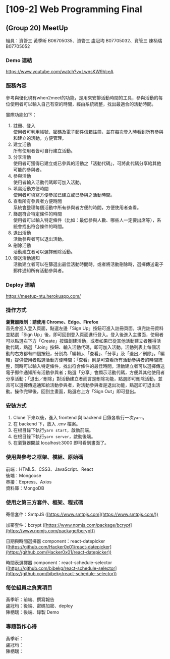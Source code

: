 # [109-2] Web Programming Final
## (Group 20) MeetUp
組員：資管三 黃季昕 B06705035、資管三 盧冠均 B07705032、資管三 陳柄瑞 B07705052

### Demo 連結
https://www.youtube.com/watch?v=LwnsKW9VceA

### 服務內容  
<!-- 參考與優化現有when2meet，主要功能為安排活動時間，參與活動的每位使用者可以輸入自己有空的時間，經由系統統整，找出最適合的活動時間。同時增加更貼近使用者需求的功能，比如：建立帳戶資料、filter排序、發送email通知等，並且改良UI/UX，提升使用者的體驗。 -->
參考與優化現有when2meet的功能，是用來安排活動時間的工具，參與活動的每位使用者可以輸入自己有空的時間，經由系統統整，找出最適合的活動時間。  
  
實際功能如下：  
1. 註冊、登入  
  使用者可利用帳號、密碼及電子郵件信箱註冊，並在每次登入時看到所有參與和建立的活動，方便管理。
2. 建立活動  
  所有使用者皆可自行建立活動。
3. 分享活動  
  使用者可獲得已建立或已參與的活動之「活動代碼」，可將此代碼分享給其他可能的參與者。
4. 參與活動  
  使用者輸入活動代碼即可加入活動。
5. 填寫活動方便時間  
  使用者可填寫方便參加已建立或已參與之活動時間。
6. 查看所有參與者方便時間  
  系統會整理每個活動中所有參與者方便的時間，方便使用者查看。
7. 篩選符合特定條件的時間  
  使用者可以輸入特定條件（比如：最低參與人數、哪些人一定要出席等），系統會找出符合條件的時間。
8. 退出活動  
  活動參與者可以退出活動。
9. 刪除活動  
  活動建立者可以選擇刪除活動。
10. 傳送活動通知  
  活動建立者可以在篩選出最佳活動時間時，或者將活動刪除時，選擇傳送電子郵件通知所有活動參與者。

### Deploy 連結
https://meetup-ntu.herokuapp.com/

### 操作方式
__瀏覽器限制：請使用 Chrome、Edge、Firefox__  
首先會進入登入頁面，點選左邊「Sign Up」按鈕可進入註冊頁面。填完註冊資料並點選「Sign Up」後，即可回到登入頁面進行登入。登入後進入主畫面，使用者可以點選右下方「Create」按鈕創建活動，或者如果已從其他活動建立者獲得活動代碼，點選「Join」按鈕、輸入活動代碼，即可加入活動。活動列表上每個活動的右方都有四個按鈕，分別為「編輯」、「查看」、「分享」及「退出／刪除」。「編輯」提供使用者點選活動方便時間；「查看」則是可查看所有活動參與者的時間統整，同時可以輸入特定條件，找出符合條件的最佳時間，活動建立者可以選擇傳送電子郵件通知所有活動參與者；點選「分享」會顯示活動代碼，方便與其他使用者分享活動；「退出／刪除」對活動建立者而言是刪除功能，點選即可刪除活動，並且可以選擇傳送通知給活動參與者，對活動參與者是退出功能，點選即可退出活動。操作完畢後，回到主畫面，點選右上方「Sign Out」即可登出。

### 安裝方式  
<!-- only in README -->
1. Clone 下來以後，進入 frontend 與 backend 目錄各執行一次`yarn`。
2. 在 backend 下，放入 .env 檔案。
3. 在根目錄下執行`yarn start`，啟動前端。
4. 在根目錄下執行`yarn server`，啟動後端。
5. 在瀏覽器開啟 localhost:3000 即可看到畫面了。

<!--### 其他說明-->

### 使用與參考之框架、模組、原始碼
前端：HTML5、CSS3、JavaScript、React  
後端：Mongoose  
串接：Express、Axios  
資料庫：MongoDB

### 使用之第三方套件、框架、程式碼
寄信套件：SmtpJS ([https://www.smtpjs.com](https://www.smtpjs.com/))

加密套件：bcrypt ([https://www.npmjs.com/package/bcrypt](https://www.npmjs.com/package/bcrypt))

日期與時間選擇器 component：react-datepicker ([https://github.com/Hacker0x01/react-datepicker](https://github.com/Hacker0x01/react-datepicker))

時間表選擇器 component：react-schedule-selector ([https://github.com/bibekg/react-schedule-selector](https://github.com/bibekg/react-schedule-selector))

### 每位組員之負責項目
<!-- only in README -->
黃季昕：前端、撰寫報告  
盧冠均：後端、密碼加密、deploy  
陳柄瑞：後端、錄製 Demo  

### 專題製作心得
黃季昕：  
盧冠均：  
陳柄瑞：  

<!--
安裝方式/服務內容/心得/deploy連結/demo連結


PO 文的第一行請統一加上 [109-2] Web Programming Final 作為標題
專題題目名稱 // 前面請加上組別: (Group xx) Your Title
Demo 影片連結
描述這個服務在做什麼
Deployed 連結 (如有自己有安全性的疑慮，則可以不用在 FB 社團公告此項)
(如果有給 deployed 連結) 使用/操作方式 (含伺服器端以及使用者端)
(Optional, 如果你有另外建立一個開源的 repo) Github link (請不要給成你的 private wp1092 repo <= 別人看不到)
其他說明
使用與參考之框架/模組/原始碼
使用之第三方套件、框架、程式碼
專題製作心得-->
